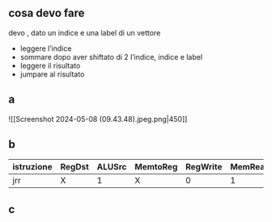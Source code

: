 ## cosa devo fare
devo , dato un indice e una label di un vettore
- leggere l’indice
- sommare dopo aver shiftato di 2 l’indice, indice e label
- leggere il risultato
- jumpare al risultato
## a
![[Screenshot 2024-05-08 (09.43.48).jpeg.png|450]]
## b

| istruzione | RegDst | ALUSrc | MemtoReg | RegWrite | MemRead | MemWrite | Branch | Jump | vj  | ALUOp1 | ALUOp2 |
| ---------- | ------ | ------ | -------- | -------- | ------- | -------- | ------ | ---- | --- | ------ | ------ |
| jrr        | X      | 1      | X        | 0        | 1       | 0        | 0      | 0    | 1   | 0      | 0      |
## c
